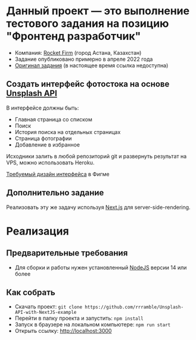 # Данный проект — это выполнение тестового задания на позицию "Фронтенд разработчик"
- Компания: [Rocket Firm](https://rocketfirm.com/) (город Астана, Казахстан)
- Задание опубликовано примерно в апреле 2022 года
- [Оригинал задания](https://rocketfirm.com/ru/job/+frontend-dev-nur-sultan/) (в настоящее время ссылка недоступна)

## Создать интерфейс фотостока на основе [Unsplash API](https://unsplash.com/developers)
В интерфейсе должны быть:
- Главная страница со списком
- Поиск
- История поиска на отдельных страницах
- Страница фотографии
- Добавление в избранное

Исходники залить в любой репозиторий git и развернуть результат на VPS, можно использовать Heroku.

[Требуемый дизайн интерфейса](https://www.figma.com/file/VHHUfQm7sQsziibED8EAa5/Rocket-frontend-test?node-id=151%3A123) в Фигме

## Дополнительно задание
Реализовать эту же задачу используя [Next.js](https://nextjs.org) для server-side-rendering.

# Реализация
## Предварительные требования
- Для сборки и работы нужен установленный [NodeJS](https://nodejs.org) версии 14 или более

## Как собрать
- Скачать проект: ```git clone https://github.com/rrramble/Unsplash-API-with-NextJS-example```
- Перейти в папку проекта и запустить: ```npm install```
- Запуск в браузере на локальном компьютере: ```npm run start```
- Открыть ссылку: [http://localhost:3000](http://localhost:3000)
